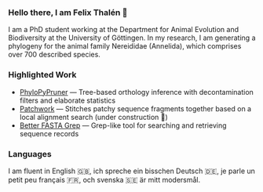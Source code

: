 ### Hello there, I am Felix Thalén 👋

I am a PhD student working at the Department for Animal Evolution and Biodiversity at the University of Göttingen. 
In my research, I am generating a phylogeny for the animal family Nereididae (Annelida), which comprises
over 700 described species.

### Highlighted Work

* [PhyloPyPruner](https://gitlab.com/fethalen/phylopypruner) — Tree-based orthology inference with decontamination filters and elaborate statistics
* [Patchwork](https://github.com/fethalen/Patchwork) — Stitches patchy sequence fragments together based on a local alignment search (under construction 🚧)
* [Better FASTA Grep](https://github.com/fethalen/better_fasta_grep) — Grep-like tool for searching and retrieving sequence records

### Languages

I am fluent in English 🇬🇧, ich spreche ein bisschen Deutsch 🇩🇪, je parle un petit peu français 🇫🇷, och svenska 
🇸🇪 är mitt modersmål.
